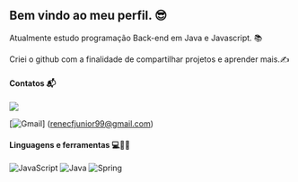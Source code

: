 ## Bem vindo ao meu perfil. 😎

Atualmente estudo programação Back-end em Java e Javascript. 📚

Criei o github com a finalidade de compartilhar projetos e aprender mais.✍

#### Contatos 📬

[<img src="https://img.shields.io/badge/linkedin-%230077B5.svg?&style=for-the-badge&logo=linkedin&logoColor=white" />](https://www.linkedin.com/in/rene-junior-032845213/)

[<img alt="Gmail" src="https://img.shields.io/badge/Gmail-D14836?style=for-the-badge&logo=gmail&logoColor=white" />] (renecfjunior99@gmail.com)

#### Linguagens e ferramentas 💻👨‍💻
<img alt="JavaScript" src="https://img.shields.io/badge/javascript-%23323330.svg?style=for-the-badge&logo=javascript&logoColor=%23F7DF1E"/>   <img alt="Java" src="https://img.shields.io/badge/java-%23ED8B00.svg?style=for-the-badge&logo=java&logoColor=white"/>   <img alt="Spring" src="https://img.shields.io/badge/spring-%236DB33F.svg?style=for-the-badge&logo=spring&logoColor=white"/>



<!--
**renecfjunior/renecfjunior** is a ✨ _special_ ✨ repository because its `README.md` (this file) appears on your GitHub profile.

Here are some ideas to get you started:

- 🔭 I’m currently working on ...
- 🌱 I’m currently learning ...
- 👯 I’m looking to collaborate on ...
- 🤔 I’m looking for help with ...
- 💬 Ask me about ...
- 📫 How to reach me: ...
- 😄 Pronouns: ...
- ⚡ Fun fact: ...
-->

